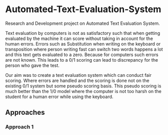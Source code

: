 # Automated-Text-Evaluation-System
Research and Development project on Automated Text Evaluation System.

Text evaluation by computers is not as satisfactory such that when getting evaluated 
by the machine it can score without taking in account for the human errors. Errors such as Substitution when 
writing on the keyboard or transposition where person writing fast can switch two words happens a lot and this 
text gets evaluated to a zero. Because for computers such errors are not known. This leads to a 0/1 scoring can
lead to discrepancy for the person who gave the test.

Our aim was to create a text evaluation system which can conduct fair scoring. Where errors are handled and the 
scoring is done not on the existing 0/1 system but some pseudo scoring basis. This pseudo scoring is much better than the
1/0 model where the computer is not too harsh on the student for a human error while using the keyboard.

## Approaches

### Approach 1